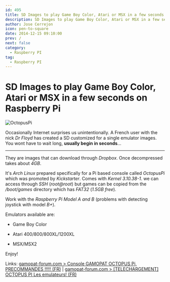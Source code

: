 ```yaml
---
id: 495
title: SD Images to play Game Boy Color, Atari or MSX in a few seconds on Raspberry Pi
description: SD Images to play Game Boy Color, Atari or MSX in a few seconds on Raspberry Pi
author: Jose Cerrejon
icon: pen-to-square
date: 2014-12-15 09:10:00
prev: /
next: false
category:
  - Raspberry PI
tag:
  - Raspberry PI
---
```


# SD Images to play Game Boy Color, Atari or MSX in a few seconds on Raspberry Pi

![OctopusPi](/images/2014/12/octopu10.png)

Occasionally Internet surprises us unintentionally. A French user with the nick *Dr Floyd* has created a SD customized for a single emulator images. You wont have to wait long, **usually begin in seconds**...

- - -
They are images that can download through *Dropbox*. Once decompressed takes about *4GB*.

It's *Arch Linux* prepared specifically for a Pi based console called *OctopusPi* which was promoted by *Kickstarter*. Comes with *Kernel 3.10.38-1*. we can access through *SSH* (*root@root*) but games can be copied from the */boot/games* directory which has *FAT32* (*1.5GB free*).

Work with the *Raspberry Pi Model A and B* (problems with detecting joystick with model *B+*).

Emulators available are:

* Game Boy Color

* Atari 400/800/800XL/1200XL

* MSX/MSX2

Enjoy!

Links: [gamopat-forum.com > Console GAMOPAT OCTOPUS Pi, PRECOMMANDES !!!!! (FR)](http://www.gamopat-forum.com/t71701-console-gamopat-octopus-pi-precommandes) | [gamopat-forum.com > [TELECHARGEMENT] OCTOPUS PI Les emulateurs! (FR)](http://www.gamopat-forum.com/t74221-telechargement-octopus-pi-les-emulateurs)
